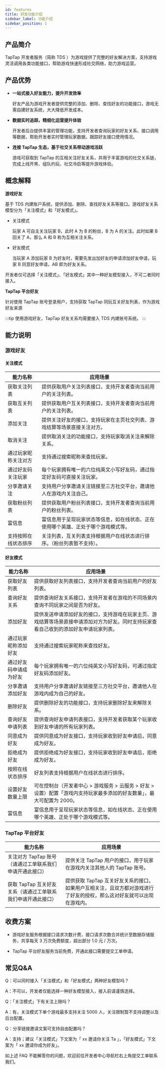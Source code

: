 ```yaml
---
id: features
title: 好友功能介绍
sidebar_label: 功能介绍
sidebar_position: 1
---
```


## 产品简介

TapTap 开发者服务（简称 TDS ）为游戏提供了完整的好友解决方案，支持游戏灵活调用各类功能接口，帮助游戏快速形成社交网络，助力游戏运营。

## 产品优势

- **一站式接入好友能力，提升开发效率**

    好友产品为游戏开发者提供完整的添加、删除、查找好友的功能接口，游戏无需自建好友系统，大大降低开发成本。

- **数据实时追踪，精细化运营提升体验**

    开发者后台提供丰富的管理功能，支持开发者查询玩家的好友关系、接口调用等数据，帮助开发者实时管理玩家数据，跟踪好友接口使用情况。

- **连接 TapTap 生态，基于社交关系带动游戏活跃**

    游戏可获取到 TapTap 的互相关注好友关系，并用于丰富游戏的社交关系链，完成上线开黑、组队约玩、社交冷启等提升游戏体验。



## 概念解释

**游戏好友**

基于 TDS 内建账户系统，提供添加、删除、查找好友关系等接口。游戏好友关系模型分为「关注模式」和「好友模式」。

- 关注模式

    玩家 A 可自主关注玩家 B，此时 A 为 B 的粉丝，B 为 A 的关注。此时如果 B 回关了 A，那么 A 和 B 称为互相关注关系。

- 好友模式

    当玩家 A 添加玩家 B 为好友时，需要先发出加好友的申请添加好友申请，玩家 B 同意好友申请，AB 即为好友关系。

开发者仅可选择「关注模式」、「好友模式」其中一种好友模型接入，不可二者同时接入。

**TapTap 平台好友**

针对使用 TapTap 账号登录用户，支持获取 TapTap 同玩互关好友列表，作为游戏好友来源

:::tip
使用游戏好友，TapTap 好友关系均需要接入 TDS 内建账号系统。
:::

## 能力说明

### 游戏好友

#### 关注模式

| **能力名称**                                                 | **应用场景**                                                 |
| ------------------------------------------------------------ | ------------------------------------------------------------ |
| 获取关注列表                                                 | 提供获取用户关注列表接口，支持开发者查询当前用户的关注列表。 |
| 获取互关列表                                                 | 提供获取用户互关列表接口，支持开发者查询当前用户的关注列表。 |
| 添加关注                                                     | 提供关注好友的接口，支持玩家在主页社交列表、游戏结算等场景直接关注对方。 |
| 取消关注                                                     | 提供取消关注的功能接口，支持玩家取消关注来解除关系。         |
| 通过玩家昵称关注对方  | 支持通过搜索昵称来查找玩家。                               |
| 通过好友码关注玩家 | 每个玩家拥有唯一的六位纯英文小写好友码，通过指定好友码可直接关注玩家。  |
| 分享邀请关注                                                 | 支持用户分享邀请关注链接至三方社交平台，邀请他人在游戏内关注自己。 |
| 获取粉丝列表                                                 | 提供获取用户粉丝列表接口，支持开发者查询当前用户的粉丝列表。 |
| 富信息                                                       | 富信息用于呈现玩家状态等信息，如在线状态、正在使用哪个英雄、正处于哪个游戏模式等。 |
| 支持按照在线状态排序                                         | 关注列表，互关列表支持根据用户在线状态进行排序。（粉丝列表暂不支持）。 |

#### 好友模式

| **能力名称**           | **应用场景**                                                 |
| ---------------------- | ------------------------------------------------------------ |
| 获取好友列表           | 提供获取好友列表接口，支持开发者查询当前用户的好友列表。     |
| 查询好友关系           | 提供查询好友关系接口，支持开发者在游戏的不同场景内查询不同玩家之间是否为好友。 |
| 添加好友               | 提供发送申请添加好友的接口，支持游戏在玩家主页、游戏结算等场景直接申请添加对方为好友。同时支持玩家查看自己收到的添加好友申请玩家列表。 |
| 通过玩家昵称添加好友   | 支持通过搜索玩家昵称来查找好友。                               |
| 通过好友码申请成为好友 | 每个玩家拥有唯一的六位纯英文小写好友码，可通过指定好友码添加好友。  |
| 分享邀请添加好友       | 支持用户分享邀请好友链接至三方社交平台，邀请他人在游戏内成为自己的好友。 |
| 删除好友               | 提供删除好友的功能接口，支持玩家删除好友来解除关系。         |
| 查询好友申请列表       | 提供查询好友申请列表接口，支持开发者获取某个玩家收到好友申请的所有玩家列表。 |
| 同意成为好友           | 提供同意成为好友接口，支持玩家收到好友申请后，同意成为好友。   |
| 拒绝成为好友           | 提供拒绝成为好友接口，支持玩家收到好友申请后，拒绝成为好友。   |
| 按照在线状态排序       | 好友列表支持根据用户在线状态进行排序。                       |
| 设置好友数量上限       | 可在控制台（开发者中心 > 游戏服务 > 云服务 > 好友 > 设置）配置「游戏内支持玩家最多添加的好友数量」，最大可配置为 2000。 |
| 富信息                 | 富信息用于呈现玩家状态等信息，如在线状态、正在使用哪个英雄、正处于哪个游戏模式等。 |



### TapTap 平台好友

| **能力名称**                                                 | **应用场景**                                                 |
| ------------------------------------------------------------ | ------------------------------------------------------------ |
| 关注对方 TapTap 账号（请通过工单联系我们申请开通此接口） | 提供关注 TapTap 用户的接口，用于玩家在游戏内关注其他人的 TapTap 账号。 |
| 获取 TapTap 互关好友关系（请通过工单联系我们申请开通此接口） | 提供获取 TapTap 互关好友关系的接口，如果用户互相关注，且双方都对游戏进行了好友的授权，那么这对好友就可以出现在游戏内。 |

## 收费方案

- 游戏好友服务根据接口请求次数计费，接口请求次数合并统计至数据存储服务，共享每天 3 万次免费额度，超出部分 1.0 元 / 万次。

- TapTap 平台好友服务当前免费，开通此接口需要提交工单申请。



## 常见Q&A

Q：可以同时接入「关注模式」和「好友模式」两种好友模型吗？

A：不可以，开发者仅能选择一种好友模型接入，接入前请谨慎选择。


Q：「关注模式」下有关注上限吗？

A：有，关注模式下单个游戏最多支持关注 5000 人，关注限制暂不支持调整以及后台配置。


Q：分享链接邀请文案可支持自由配置吗？

A：支持；建议「关注模式」下文案为「 xx 邀请你关注 Ta 」，「好友模式」下文案为「 xx 邀请你成为好友」。

如上述 FAQ 不能解答你的问题，欢迎前往开发者中心导航栏右上角提交工单联系我们。
